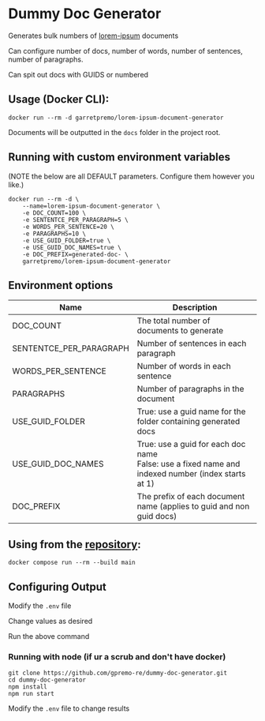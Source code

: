 # Dummy Doc Generator
Generates bulk numbers of [lorem-ipsum](https://www.lipsum.com/) documents

Can configure number of docs, number of words, number of sentences, number of paragraphs.

Can spit out docs with GUIDS or numbered

## Usage (Docker CLI):

```
docker run --rm -d garretpremo/lorem-ipsum-document-generator
```

Documents will be outputted in the `docs` folder in the project root.

## Running with custom environment variables
(NOTE the below are all DEFAULT parameters. Configure them however you like.)

```
docker run --rm -d \
    --name=lorem-ipsum-document-generator \
    -e DOC_COUNT=100 \
    -e SENTENTCE_PER_PARAGRAPH=5 \
    -e WORDS_PER_SENTENCE=20 \
    -e PARAGRAPHS=10 \
    -e USE_GUID_FOLDER=true \
    -e USE_GUID_DOC_NAMES=true \
    -e DOC_PREFIX=generated-doc- \
    garretpremo/lorem-ipsum-document-generator
```

## Environment options

| Name  | Description                                                                                            |
|-------|--------------------------------------------------------------------------------------------------------|
| DOC_COUNT | The total number of documents to generate                                                              |
| SENTENTCE_PER_PARAGRAPH | Number of sentences in each paragraph                                                                  |
| WORDS_PER_SENTENCE | Number of words in each sentence                                                                       |
| PARAGRAPHS | Number of paragraphs in the document                                                                   |
| USE_GUID_FOLDER | True: use a guid name for the folder containing generated docs                                         |
| USE_GUID_DOC_NAMES | True: use a guid for each doc name<br/> False: use a fixed name and indexed number (index starts at 1) |
| DOC_PREFIX | The prefix of each document name (applies to guid and non guid docs)                                   |


## Using from the [repository](https://github.com/gpremo-re/dummy-doc-generator/tree/main):

```
docker compose run --rm --build main
```

## Configuring Output

Modify the `.env` file

Change values as desired

Run the above command


### Running with node (if ur a scrub and don't have docker)

```
git clone https://github.com/gpremo-re/dummy-doc-generator.git
cd dummy-doc-generator
npm install
npm run start
```

Modify the `.env` file to change results
